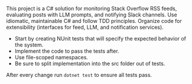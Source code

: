 <!-- Use this file to provide workspace-specific custom instructions to Copilot. For more details, visit https://code.visualstudio.com/docs/copilot/copilot-customization#_use-a-githubcopilotinstructionsmd-file -->

This project is a C# solution for monitoring Stack Overflow RSS feeds, evaluating posts with LLM prompts, and notifying Slack channels. Use idiomatic, maintainable C# and follow TDD principles. Organize code for extensibility (interfaces for feed, LLM, and notification services).

- Start by creating NUnit tests that will specify the expected behavior of the system.
- Implement the code to pass the tests after.
- Use file-scoped namespaces.
- Be sure to split implementation into the src folder out of tests.

After every change run `dotnet test` to ensure all tests pass.